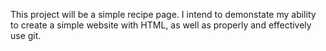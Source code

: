 This project will be a simple recipe page. I intend to demonstate my
ability to create a simple website with HTML, as well as properly and 
effectively use git.